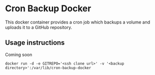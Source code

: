 # Cron Backup Docker
This docker container provides a cron job which backups a volume and uploads it to a GitHub repository.

## Usage instructions

Coming soon

	docker run -d -e GITREPO='<ssh clone url>' -v '<backup directory>':/var/lib/cron-backup-docker

